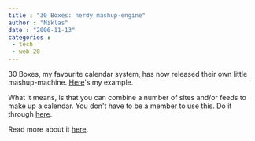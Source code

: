 ```yaml
---
title : "30 Boxes: nerdy mashup-engine"
author : "Niklas"
date : "2006-11-13"
categories : 
 - tech
 - web-20
---
```


30 Boxes, my favourite calendar system, has now released their own little mashup-machine. [Here](http://30boxes.com/external/widget?url=http%3A%2F%2Fniklasblog.com%2F%3Ffeed%3Drss2+http%3A%2F%2Fws.audioscrobbler.com%2F1.0%2Fuser%2Fpivic%2Frecenttracks.rss+http%3A%2F%2Fapi.flickr.com%2Fservices%2Ffeeds%2Fphotos_public.gne%3Fid%3D44124300615%40N01%26amp%3Bformat%3Datom&forceTitle=title&forceTheme=%2Ftheme%2Fsmall&forceRows=5)'s my example.

What it means, is that you can combine a number of sites and/or feeds to make up a calendar. You don't have to be a member to use this. Do it through [here](http://30boxes.com/boxed).

Read more about it [here](http://30boxes.com/blog/index.php/2006/11/13/30-boxes-does-mashups-widgets).
